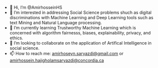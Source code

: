 - 👋 Hi, I’m @AmirhosseinHS
- 👀 I’m interested in addressing Social Science problems shuch as digital discriminations with Machine Learning and Deep Learning tools such as text Mining and Natural Language processing.
- 🌱 I’m currently learning Trustworthy Machine Learning which is concerned with algorithm fairnesss, biases, explainability, privacy, and ethics.
- 💞️ I’m looking to collaborate on the application of Artifical Intelligence in social science.
- 📫 How to reach me: amirhoseyn.saryazdi@gmail.com or amirhossein.hajigholamsaryazdi@concordia.ca

<!---
AmirhosseinHS/AmirhosseinHS is a ✨ special ✨ repository because its `README.md` (this file) appears on your GitHub profile.
You can click the Preview link to take a look at your changes.
--->
